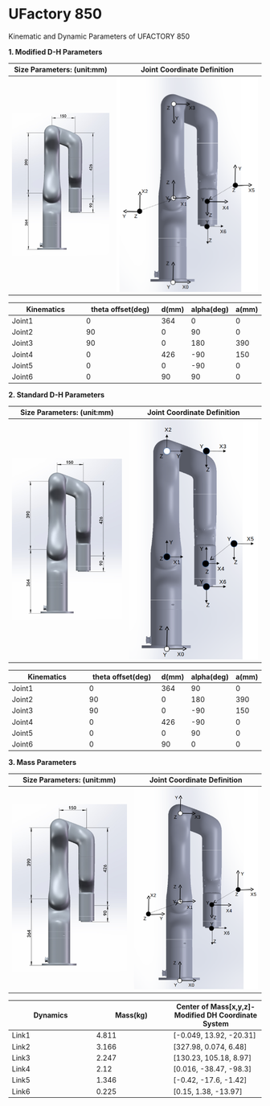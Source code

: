 # UFactory 850

Kinematic and Dynamic Parameters of UFACTORY 850


**1. Modified D-H Parameters**

| Size Parameters: (unit:mm)              | Joint Coordinate Definition                          |
|-----------------------------------------|------------------------------------------------------|
| ![](../../assets/850_sizeparamater.png) | ![](../../assets/850_modifiedDH_and_Dynamics(2).png) |



<table data-full-width="false"><thead><tr><th width="163">Kinematics</th><th width="166">theta offset(deg)</th><th>d(mm)</th><th>alpha(deg)</th><th>a(mm)</th></tr></thead><tbody><tr><td>Joint1</td><td>0</td><td>364</td><td>0</td><td>0</td></tr><tr><td>Joint2</td><td>90</td><td>0</td><td>90</td><td>0</td></tr><tr><td>Joint3</td><td>90</td><td>0</td><td>180</td><td>390</td></tr><tr><td>Joint4</td><td>0</td><td>426</td><td>-90</td><td>150</td></tr><tr><td>Joint5</td><td>0</td><td>0</td><td>-90</td><td>0</td></tr><tr><td>Joint6</td><td>0</td><td>90</td><td>90</td><td>0</td></tr></tbody></table>


**2. Standard D-H Parameters**

| Size Parameters: (unit:mm)      | Joint Coordinate Definition     |
|---------------------------------|---------------------------------|
| ![](../../assets/image(20).png) | ![](../../assets/image(22).png) |

<table><thead><tr><th width="183.33333333333331">Kinematics</th><th width="166">theta offset(deg)</th><th>d(mm)</th><th>alpha(deg)</th><th>a(mm)</th></tr></thead><tbody><tr><td>Joint1</td><td>0</td><td>364</td><td>90</td><td>0</td></tr><tr><td>Joint2</td><td>90</td><td>0</td><td>180</td><td>390</td></tr><tr><td>Joint3</td><td>90</td><td>0</td><td>-90</td><td>150</td></tr><tr><td>Joint4</td><td>0</td><td>426</td><td>-90</td><td>0</td></tr><tr><td>Joint5</td><td>0</td><td>0</td><td>90</td><td>0</td></tr><tr><td>Joint6</td><td>0</td><td>90</td><td>0</td><td>0</td></tr></tbody></table>

**3. Mass Parameters**

| Size Parameters: (unit:mm)      | Joint Coordinate Definition     |
|---------------------------------|---------------------------------|
| ![](../../assets/image(20).png) | ![](../../assets/image(23).png) |

<table><thead><tr><th width="154">Dynamics</th><th width="139.33333333333331">Mass(kg)</th><th>Center of Mass[x,y,z]-Modified DH Coordinate System</th></tr></thead><tbody><tr><td>Link1</td><td>4.811</td><td>[-0.049, 13.92, -20.31]</td></tr><tr><td>Link2</td><td>3.166</td><td>[327.98, 0.074, 6.48]</td></tr><tr><td>Link3</td><td>2.247</td><td>[130.23, 105.18, 8.97]</td></tr><tr><td>Link4</td><td>2.12</td><td>[0.016, -38.47, -98.3]</td></tr><tr><td>Link5</td><td>1.346</td><td>[-0.42, -17.6, -1.42]</td></tr><tr><td>Link6</td><td>0.225</td><td>[0.15, 1.38, -13.97]</td></tr></tbody></table>

